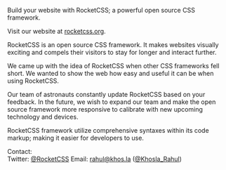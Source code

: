 Build your website with RocketCSS; a powerful open source CSS framework.

Visit our website at <a href="http://rocketcss.org" target="_blank">rocketcss.org</a>.

RocketCSS is an open source CSS framework. It makes websites visually exciting and compels their visitors to stay for longer and interact further.

We came up with the idea of RocketCSS when other CSS frameworks fell short. We wanted to show the web how easy and useful it can be when using RocketCSS.


Our team of astronauts constantly update RocketCSS based on your feedback. In the future, we wish to expand our team and make the open source framework more responsive to calibrate with new upcoming technology and devices.

RocketCSS framework utilize comprehensive syntaxes within its code markup; making it easier for developers to use.

Contact:<br/>
Twitter: <a href="//twitter.com/RocketCSS" target="_blank" title="Twitter">@RocketCSS</a>
Email: <a href="mailto:rahul@khos.la">rahul@khos.la</a> (<a href="//twitter.com/Khosla_Rahul" target="_blank" title="Twitter">@Khosla_Rahul</a>)

